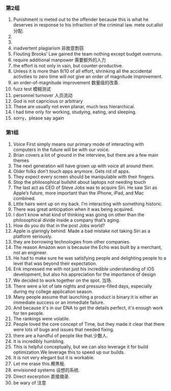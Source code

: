 ### 第2组
1. Punishment is meted out to the offender because this is what he deserves in response to his infraction of the criminal law.
 mete out:allot 分配.
2.
3.
4.  inadvertent plagiarism 非故意剽窃
5. Flouting Brooks’ Law gained the team nothing except budget overruns.
6. require additional manpower 需要额外的人力
7.  the effort is not only in vain, but counter-productive.
8. Unless it is more than 9/10 of all effort, shrinking all the accidental activities to zero time will not give an order of magnitude improvement.
9. an order-of-magnitude improvement 数量级的改善.
10. fuzz test 模糊测试
11. personnel turnover 人员流动
12. God is not capricious or arbitrary
13. These are usually not even planar, much less hierarchical.
14. I had time only for working, studying, eating, and sleeping.
15. sorry，please say again

### 第1组
1. Voice First simply means our primary mode of interacting with computers in the future will be with our voice.
2. Brian covers a lot of ground in the interview, but there are a few main themes
3. The next generation will have grown up with voice all around them.
4. Older folks don’t touch apps anymore. Gets rid of apps.
5. They expect every screen should be manipulable with their fingers. 
6. Stop the philosophical bullshit about laptops not needing touch
7. The last act as CEO of Steve Jobs was to acquire Siri. He saw Siri as Apple’s future, more important than the iPhone, iPad, and Mac combined. 
8. Little hairs went up on my back. I’m interacting with something historic.
9. There was great anticipation when it was being acquired.
10. I don’t know what kind of thinking was going on other than the philosophical divide inside a company that’s aging.
11. How do you do that in the post Jobs world?
12. Apple is glaringly behind. Made a bad mistake not taking Siri as a platform seriously. 
13.  they are borrowing technologies from other companies.
14. The reason Amazon won is because the Echo was built by a merchant, not an engineer.
15. He had to make sure he was satisfying people and delighting people to a level that was beyond their expectation.
16. Erik impressed me with not just his incredible understanding of iOS development, but also his appreciation for the importance of design
17. We decided to work together on the spot. 当场.
18. There were a lot of late nights and pressure-filled days, especially during my college application season.
19. Many people assume that launching a product is binary:it is either an immediate success or an immediate failure.
20.  And because it's in our DNA to get the details perfect, it's enough work for ten people.
21. The rankings were volatile.
22.  People loved the core concept of Time, but they made it clear that there were lots of bugs and issues that needed fixing.
23.  there are a handful of people like that.少数人.
24. It is incredibly humbling.
25. This is helpful conceptually, but we can also leverage it for build optimization.We leverage this to speed up our builds. 
26. It is not very elegant but it is workable.
27. Let me erase this.檫黑板.
28. envisioned systems 设想的系统.
29. Direct excerption 直接摘录.
30.  be wary of 注意


 
